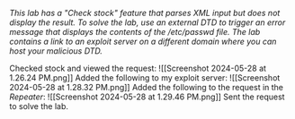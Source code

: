 *This lab has a "Check stock" feature that parses XML input but does not display the result.
To solve the lab, use an external DTD to trigger an error message that displays the contents of the /etc/passwd file.
The lab contains a link to an exploit server on a different domain where you can host your malicious DTD.*

Checked stock and viewed the request:
![[Screenshot 2024-05-28 at 1.26.24 PM.png]]
Added the following to my exploit server:
![[Screenshot 2024-05-28 at 1.28.32 PM.png]]
Added the following to the request in the *Repeater*:
![[Screenshot 2024-05-28 at 1.29.46 PM.png]]
Sent the request to solve the lab. 
